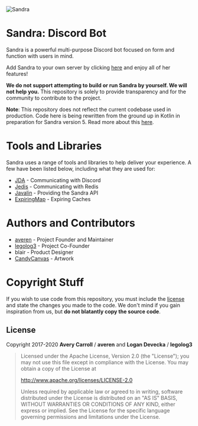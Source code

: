 <img alt="Sandra" src="https://cdn.sandrabot.com/8b243bdde4c57616a48561fa212a09c0.png" />

# Sandra: Discord Bot
Sandra is a powerful multi-purpose Discord bot focused on form and function with users in mind.

Add Sandra to your own server by clicking [here](https://sandrabot.com/invite) and enjoy all of her features!

**We do not support attempting to build or run Sandra by yourself. We will not help you.**
This repository is solely to provide transparency and for the community to contribute to the project.

**Note**: This repository does not reflect the current codebase used in production.
Code here is being rewritten from the ground up in Kotlin in preparation for Sandra version 5.
Read more about this [here](https://docs.sandrabot.com#why-sandra-5).

# Tools and Libraries
Sandra uses a range of tools and libraries to help deliver your experience.
A few have been listed below, including what they are used for:
* [JDA](https://github.com/DV8FromTheWorld/JDA) - Communicating with Discord
* [Jedis](https://github.com/xetorthio/jedis) - Communicating with Redis
* [Javalin](https://javalin.io/) - Providing the Sandra API
* [ExpiringMap](https://github.com/jhalterman/expiringmap) - Expiring Caches

# Authors and Contributors
* [averen](https://github.com/averen) - Project Founder and Maintainer
* [legolog3](https://github.com/legolog3) - Project Co-Founder
* blair - Product Designer
* [CandyCanvas](https://twitter.com/candycanvasart) - Artwork

# Copyright Stuff
If you wish to use code from this repository, you must include the [license](https://github.com/sandrabot/sandra/blob/master/LICENSE) and state the changes you made to the code.
We don't mind if you gain inspiration from us, but **do not blatantly copy the source code**.

## License
Copyright 2017-2020 **Avery Carroll** / **averen** and **Logan Devecka** / **legolog3**

> Licensed under the Apache License, Version 2.0 (the "License");
> you may not use this file except in compliance with the License.
> You may obtain a copy of the License at
> 
> http://www.apache.org/licenses/LICENSE-2.0
>
> Unless required by applicable law or agreed to in writing, software
> distributed under the License is distributed on an "AS IS" BASIS,
> WITHOUT WARRANTIES OR CONDITIONS OF ANY KIND, either express or implied.
> See the License for the specific language governing permissions and
> limitations under the License.
